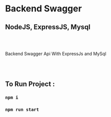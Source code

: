 # Backend Swagger

## NodeJS, ExpressJS, Mysql

<br />
<br />

Backend Swagger
Api With ExpressJs and MySql

<br />
<br />

## To Run Project :

### `npm i`

### `npm run start`
